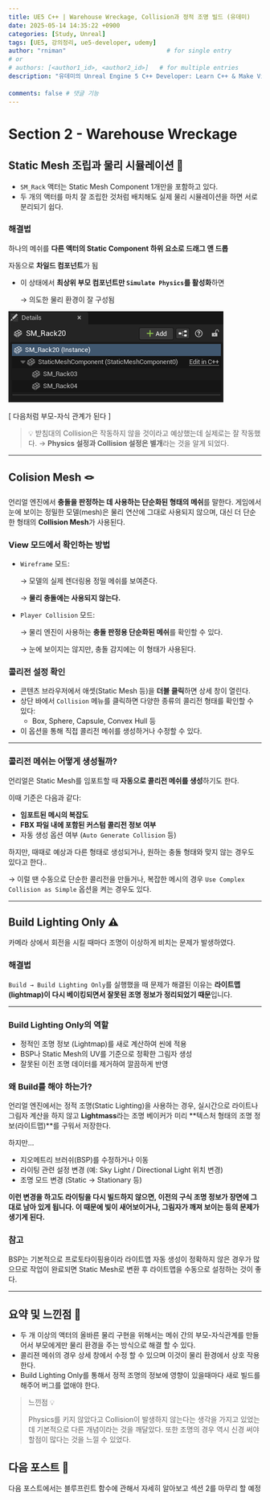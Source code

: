 ```yaml
---
title: UE5 C++ | Warehouse Wreckage, Collision과 정적 조명 빌드 (유데미)
date: 2025-05-14 14:35:22 +0900
categories: [Study, Unreal]
tags: [UE5, 강의정리, ue5-developer, udemy]
author: "rniman"                            # for single entry
# or
# authors: [<author1_id>, <author2_id>]   # for multiple entries
description: "유데미의 Unreal Engine 5 C++ Developer: Learn C++ & Make Video Games의 Section 2 Warehouse Wreckage에 대해 정리한 네번째 포스트"

comments: false # 댓글 기능
---
```


# Section 2 - Warehouse Wreckage

## Static Mesh 조립과 물리 시뮬레이션 🧩

- `SM_Rack` 액터는 Static Mesh Component 1개만을 포함하고 있다.
- 두 개의 액터를 마치 잘 조립한 것처럼 배치해도 실제 물리 시뮬레이션을 하면 서로 분리되기 쉽다.

### 해결법

하나의 메쉬를 **다른 액터의 Static Component 하위 요소로 드래그 앤 드롭**

자동으로 **차일드 컴포넌트**가 됨

- 이 상태에서 **최상위 부모 컴포넌트만 `Simulate Physics`를 활성화**하면
    
    → 의도한 물리 환경이 잘 구성됨
    

![[ 다음처럼 부모-자식 관계가 된다 ]](assets/img/Detail_MeshComponents.png)

[ 다음처럼 부모-자식 관계가 된다 ]

> 💡 받침대의 Collision은 작동하지 않을 것이라고 예상했는데 실제로는 잘 작동했다. → **Physics 설정과 Collision 설정은 별개**라는 것을 알게 되었다.
> 

---

## Colision Mesh 🪢

언리얼 엔진에서 **충돌을 판정하는 데 사용하는 단순화된 형태의 메쉬**를 말한다. 게임에서 눈에 보이는 정밀한 모델(mesh)은 물리 연산에 그대로 사용되지 않으며, 대신 더 단순한 형태의 **Collision Mesh**가 사용된다.

### View 모드에서 확인하는 방법

- `Wireframe` 모드:
    
    → 모델의 실제 렌더링용 정밀 메쉬를 보여준다.
    
    → **물리 충돌에는 사용되지 않는다.**
    
- `Player Collision` 모드:
    
    → 물리 엔진이 사용하는 **충돌 판정용 단순화된 메쉬**를 확인할 수 있다.
    
    → 눈에 보이지는 않지만, 충돌 감지에는 이 형태가 사용된다.
    

### 콜리전 설정 확인

- 콘텐츠 브라우저에서 애셋(Static Mesh 등)을 **더블 클릭**하면 상세 창이 열린다.
- 상단 바에서 `Collision` 메뉴를 클릭하면 다양한 종류의 콜리전 형태를 확인할 수 있다:
    - Box, Sphere, Capsule, Convex Hull 등
- 이 옵션을 통해 직접 콜리전 메쉬를 생성하거나 수정할 수 있다.

---

### 콜리전 메쉬는 어떻게 생성될까?

언리얼은 Static Mesh를 임포트할 때 **자동으로 콜리전 메쉬를 생성**하기도 한다.

이때 기준은 다음과 같다:

- **임포트된 메시의 복잡도**
- **FBX 파일 내에 포함된 커스텀 콜리전 정보 여부**
- 자동 생성 옵션 여부 (`Auto Generate Collision` 등)

하지만, 때때로 예상과 다른 형태로 생성되거나, 원하는 충돌 형태와 맞지 않는 경우도 있다고 한다..

→ 이럴 땐 수동으로 단순한 콜리전을 만들거나, 복잡한 메시의 경우 `Use Complex Collision as Simple` 옵션을 켜는 경우도 있다.

---

## Build Lighting Only ⚠️

카메라 상에서 회전을 시킬 때마다 조명이 이상하게 비치는 문제가 발생하였다.

### 해결법

`Build → Build Lighting Only`를 실행했을 때 문제가 해결된 이유는 **라이트맵(lightmap)이 다시 베이킹되면서 잘못된 조명 정보가 정리되었기 때문**입니다.

---

### Build Lighting Only의 역할

- 정적인 조명 정보 (Lightmap)를 새로 계산하여 씬에 적용
- BSP나 Static Mesh의 UV를 기준으로 정확한 그림자 생성
- 잘못된 이전 조명 데이터를 제거하여 깔끔하게 반영

### 왜 Build를 해야 하는가?

언리얼 엔진에서는 정적 조명(Static Lighting)을 사용하는 경우, 실시간으로 라이트나 그림자 계산을 하지 않고 **Lightmass**라는 조명 베이커가 미리 **텍스처 형태의 조명 정보(라이트맵)**를 구워서 저장한다.

하지만…

- 지오메트리 브러쉬(BSP)를 수정하거나 이동
- 라이팅 관련 설정 변경 (예: Sky Light / Directional Light 위치 변경)
- 조명 모드 변경 (Static → Stationary 등)

**이런 변경을 하고도 라이팅을 다시 빌드하지 않으면, 이전의 구식 조명 정보가 장면에 그대로 남아 있게 됩니다. 이 때문에 빛이 새어보이거나, 그림자가 깨져 보이는 등의 문제가 생기게 된다.**

### 참고

BSP는 기본적으로 프로토타이핑용이라 라이트맵 자동 생성이 정확하지 않은 경우가 많으므로 작업이 완료되면 Static Mesh로 변환 후 라이트맵을 수동으로 설정하는 것이 좋다.

---

## 요약 및 느낀점 📝

- 두 개 이상의 액터의 올바른 물리 구현을 위해서는 메쉬 간의 부모-자식관계를 만들어서 부모에게만 물리 환경을 주는 방식으로 해결 할 수 있다.
- 콜리젼 메쉬의 경우 상세 창에서 수정 할 수 있으며 이것이 물리 환경에서 상호 작용한다.
- Build Lighting Only를 통해서 정적 조명의 정보에 영향이 있을때마다 새로 빌드를 해주어 버그를 없애야 한다.

> 느낀점 💡
> 
> 
> Physics를 키지 않았다고 Collision이 발생하지 않는다는 생각을 가지고 있었는데 기본적으로 다른 개념이라는 것을 깨달았다. 또한 조명의 경우 역시 신경 써야 할점이 많다는 것을 느낄 수 있었다.
> 

## 다음 포스트 🧭

다음 포스트에서는 블루프린트 함수에 관해서 자세히 알아보고 섹션 2를 마무리 할 예정
